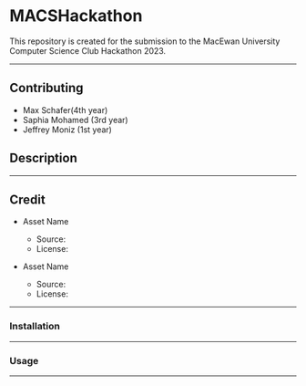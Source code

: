 # MACSHackathon

This repository is created for the submission to the MacEwan University
Computer Science Club Hackathon 2023.

---

## Contributing

- Max Schafer(4th year)
- Saphia Mohamed (3rd year)
- Jeffrey Moniz (1st year)

## Description

---

## Credit

- Asset Name
  - Source:
  - License:

- Asset Name
  - Source:
  - License:

---

### Installation

---

### Usage

---

